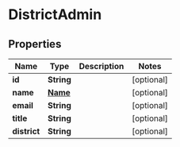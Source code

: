 
# DistrictAdmin

## Properties
Name | Type | Description | Notes
------------ | ------------- | ------------- | -------------
**id** | **String** |  |  [optional]
**name** | [**Name**](Name.md) |  |  [optional]
**email** | **String** |  |  [optional]
**title** | **String** |  |  [optional]
**district** | **String** |  |  [optional]



